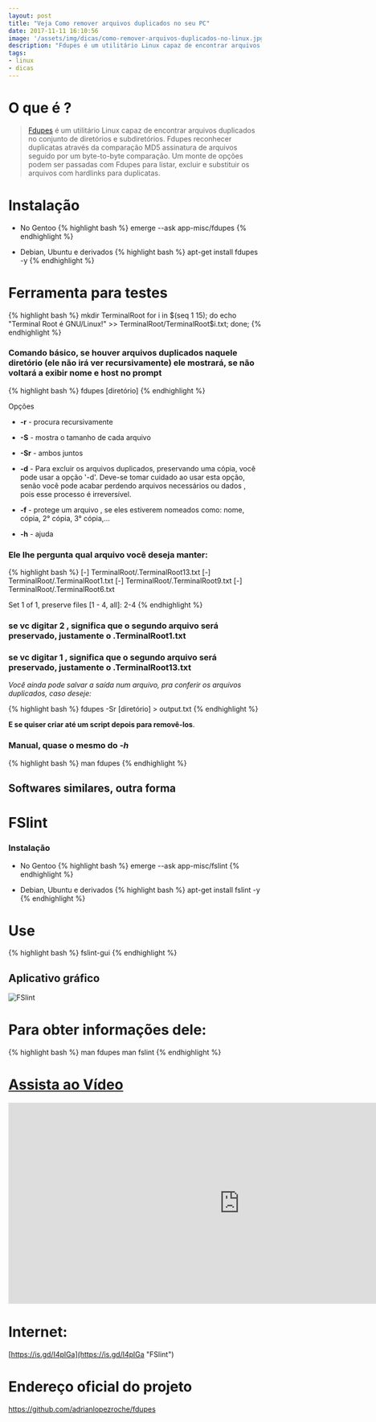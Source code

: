```yaml
---
layout: post
title: "Veja Como remover arquivos duplicados no seu PC"
date: 2017-11-11 16:10:56
image: '/assets/img/dicas/como-remover-arquivos-duplicados-no-linux.jpg'
description: "Fdupes é um utilitário Linux capaz de encontrar arquivos duplicados no conjunto de diretórios e subdiretórios."
tags:
- linux
- dicas
---
```


# O que é ?

> [Fdupes](https://github.com/adrianlopezroche/fdupes "Fdupes") é um utilitário Linux capaz de encontrar arquivos duplicados no conjunto de diretórios e subdiretórios. Fdupes reconhecer duplicatas através da comparação MD5 assinatura de arquivos seguido por um byte-to-byte comparação. Um monte de opções podem ser passadas com Fdupes para listar, excluir e substituir os arquivos com hardlinks para duplicatas.

# Instalação
+ No Gentoo
{% highlight bash %}
emerge --ask app-misc/fdupes
{% endhighlight %}

+ Debian, Ubuntu e derivados
{% highlight bash %}
apt-get install fdupes -y
{% endhighlight %}

# Ferramenta para testes

{% highlight bash %}
mkdir TerminalRoot
for i in $(seq 1 15); do echo "Terminal Root é GNU/Linux!" >> TerminalRoot/TerminalRoot$i.txt; done;
{% endhighlight %}

### Comando básico, se houver arquivos duplicados naquele diretório (ele não irá ver recursivamente) ele mostrará, se não voltará a exibir nome e host no prompt

{% highlight bash %}
fdupes [diretório]
{% endhighlight %}

Opções

+ __-r__ - procura recursivamente

+ __-S__ - mostra o tamanho de cada arquivo

+ __-Sr__ - ambos juntos

+ __-d__ - Para excluir os arquivos duplicados, preservando uma cópia, você pode usar a opção '-d'. Deve-se tomar cuidado ao usar esta opção, senão você pode acabar perdendo arquivos necessários ou dados , pois esse processo é irreversível.

+ __-f__ - protege um arquivo , se eles estiverem nomeados como: nome, cópia, 2° cópia, 3° cópia,...

+ __-h__ - ajuda

### Ele lhe pergunta qual arquivo você deseja manter:

{% highlight bash %}
   [-] TerminalRoot/.TerminalRoot13.txt
   [-] TerminalRoot/.TerminalRoot1.txt
   [-] TerminalRoot/.TerminalRoot9.txt
   [-] TerminalRoot/.TerminalRoot6.txt

Set 1 of 1, preserve files [1 - 4, all]: 2-4
{% endhighlight %}

### se vc digitar 2 , significa que o segundo arquivo será preservado, justamente o .TerminalRoot1.txt

### se vc digitar 1 , significa que o segundo arquivo será preservado, justamente o .TerminalRoot13.txt


*Você ainda pode salvar a saída num arquivo, pra conferir os arquivos duplicados, caso deseje:*

{% highlight bash %}
fdupes -Sr [diretório] > output.txt
{% endhighlight %}

__E se quiser criar até um script depois para removê-los__. 

### Manual, quase o mesmo do *-h*

{% highlight bash %}
man fdupes
{% endhighlight %}

## Softwares similares, outra forma

# FSlint

### Instalação
+ No Gentoo
{% highlight bash %}
emerge --ask app-misc/fslint
{% endhighlight %}

+ Debian, Ubuntu e derivados
{% highlight bash %}
apt-get install fslint -y
{% endhighlight %}

# Use

{% highlight bash %}
fslint-gui
{% endhighlight %}

## Aplicativo gráfico


![FSlint](/assets/img/duplicados/fslint-gui.jpg "FSlint")

# Para obter informações dele:

{% highlight bash %}
man fdupes
man fslint
{% endhighlight %}

# [Assista ao Vídeo](https://www.youtube.com/watch?v=V_esbx5r_BY)

<iframe width="920" height="400" src="https://www.youtube.com/embed/V_esbx5r_BY" frameborder="0" allow="accelerometer; autoplay; encrypted-media; gyroscope; picture-in-picture" allowfullscreen></iframe>

# Internet:

[https://is.gd/I4plGa](https://is.gd/I4plGa "FSlint")

# Endereço oficial do projeto 

<https://github.com/adrianlopezroche/fdupes>

<script async src="https://pagead2.googlesyndication.com/pagead/js/adsbygoogle.js"></script>

<!-- Informat -->
<ins class="adsbygoogle"
 style="display:block"
 data-ad-client="ca-pub-2838251107855362"
 data-ad-slot="2327980059"
 data-ad-format="auto"
 data-full-width-responsive="true"></ins>

<script>
(adsbygoogle = window.adsbygoogle || []).push({});
</script>



